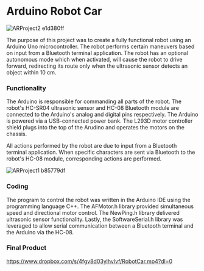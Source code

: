 # Arduino Robot Car

![ARProject2 e1d380ff](https://user-images.githubusercontent.com/63558019/184507798-5051edc2-8b3d-4c65-9997-5ae23dcc63ab.jpg)


The purpose of this project was to create a fully functional robot using an Arduino Uno microcontroller. The robot performs certain maneuvers based on input from a Bluetooth terminal application. The robot has an optional autonomous mode which when activated, will cause the robot to drive forward, redirecting its route only when the ultrasonic sensor detects an object within 10 cm.

### Functionality
The Arduino is responsible for commanding all parts of the robot. The robot's HC-SR04 ultrasonic sensor and HC-08 Bluetooth module are connected to the Arduino's analog and digital pins respectively. The Arduino is powered via a USB-connected power bank. The L293D motor controller shield plugs into the top of the Arudino and operates the motors on the chassis.

All actions performed by the robot are due to input from a Bluetooth terminal application. When specific characters are sent via Bluetooth to the robot's HC-08 module, corresponding actions are performed.

![ARProject1 b85779df](https://user-images.githubusercontent.com/63558019/184507814-91daa220-5dfc-4233-a3fa-8f2aeb5244f5.png)


### Coding
The program to control the robot was written in the Arduino IDE using the programming language C++. The AFMotor.h library provided simultaneous speed and directional motor control. The NewPing.h library delivered ultrasonic sensor functionality. Lastly, the SoftwareSerial.h library was leveraged to allow serial communication between a Bluetooth terminal and the Arduino via the HC-08.

### Final Product

https://www.dropbox.com/s/4fgv8d03ylhvlvf/RobotCar.mp4?dl=0